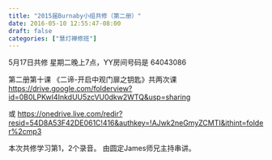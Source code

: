 ```yaml
---
title: "2015届Burnaby小组共修（第二册）"
date: 2016-05-10 12:55:47-08:00
draft: false
categories: ["慧灯禅修班"]
---
```

5月17日共修 星期二晚上7点，YY房间号码是 64043086

第二册第十课 《二谛-开启中观门扉之钥匙》共两次课
https://drive.google.com/folderview?id=0B0LPKwI4InkdUU5zcVU0dkw2WTQ&usp=sharing

或
https://onedrive.live.com/redir?resid=54D8A53F42DE061C!416&authkey=!AJwk2neGmyZCMTI&ithint=folder%2cmp3

本次共修学习第1，2个录音。
由圆定James师兄主持串讲。
